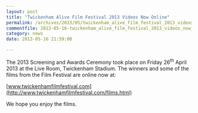 ```yaml
---
layout: post
title: "Twickenham Alive Film Festival 2013 Videos Now Online"
permalink: /archives/2013/05/twickenham_alive_film_festival_2013_videos_now_onl.html
commentfile: 2013-05-16-twickenham_alive_film_festival_2013_videos_now_onl
category: news
date: 2013-05-16 21:59:00

---
```


The 2013 Screening and Awards Ceremony took place on Friday 26<sup>th</sup> April 2013 at the Live Room, Twickenham Stadium. The winners and some of the films from the Film Festival are online now at:

[www.twickenhamfilmfestival.com](http://www.twickenhamfilmfestival.com/films.html)

We hope you enjoy the films.
